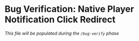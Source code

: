 # Bug Verification: Native Player Notification Click Redirect

*This file will be populated during the `/bug-verify` phase*
